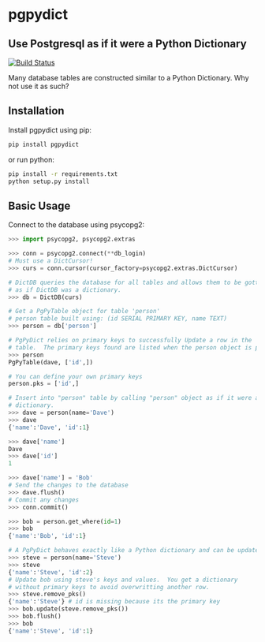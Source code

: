 # pgpydict
## Use Postgresql as if it were a Python Dictionary

[![Build Status](https://travis-ci.org/rolobio/pgpydict.svg?branch=master)](https://travis-ci.org/rolobio/pgpydict)

Many database tables are constructed similar to a Python Dictionary.  Why not
use it as such?

## Installation
Install pgpydict using pip:
```bash
pip install pgpydict
```

or run python:
```bash
pip install -r requirements.txt
python setup.py install
```

## Basic Usage
Connect to the database using psycopg2:
```python
>>> import psycopg2, psycopg2.extras

>>> conn = psycopg2.connect(**db_login)
# Must use a DictCursor!
>>> curs = conn.cursor(cursor_factory=psycopg2.extras.DictCursor)

# DictDB queries the database for all tables and allows them to be gotten
# as if DictDB was a dictionary.
>>> db = DictDB(curs)

# Get a PgPyTable object for table 'person'
# person table built using: (id SERIAL PRIMARY KEY, name TEXT)
>>> person = db['person']

# PgPyDict relies on primary keys to successfully Update a row in the 'person'
# table.  The primary keys found are listed when the person object is printed.
>>> person
PgPyTable(dave, ['id',])

# You can define your own primary keys
person.pks = ['id',]

# Insert into "person" table by calling "person" object as if it were a
# dictionary.
>>> dave = person(name='Dave')
>>> dave
{'name':'Dave', 'id':1}

>>> dave['name']
Dave
>>> dave['id']
1

>>> dave['name'] = 'Bob'
# Send the changes to the database
>>> dave.flush()
# Commit any changes
>>> conn.commit()

>>> bob = person.get_where(id=1)
>>> bob
{'name':'Bob', 'id':1}

# A PgPyDict behaves exactly like a Python dictionary and can be updated/set
>>> steve = person(name='Steve')
>>> steve
{'name':'Steve', 'id':2}
# Update bob using steve's keys and values.  You get a dictionary
# without primary keys to avoid overwritting another row.
>>> steve.remove_pks()
{'name':'Steve'} # id is missing because its the primary key
>>> bob.update(steve.remove_pks())
>>> bob.flush()
>>> bob
{'name':'Steve', 'id':1}
```

